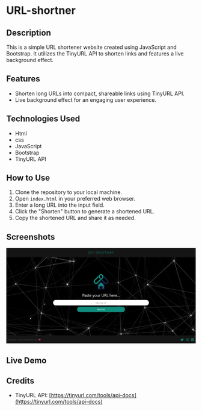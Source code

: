 # URL-shortner

## Description
This is a simple URL shortener website created using JavaScript and Bootstrap. It utilizes the TinyURL API to shorten links and features a live background effect.

## Features
- Shorten long URLs into compact, shareable links using TinyURL API.
- Live background effect for an engaging user experience.

## Technologies Used
- Html
- css
- JavaScript
- Bootstrap
- TinyURL API

## How to Use
1. Clone the repository to your local machine.
2. Open `index.html` in your preferred web browser.
3. Enter a long URL into the input field.
4. Click the "Shorten" button to generate a shortened URL.
5. Copy the shortened URL and share it as needed.

## Screenshots
 <img src ="screencapture.png">

## Live Demo


## Credits
- TinyURL API: [https://tinyurl.com/tools/api-docs](https://tinyurl.com/tools/api-docs)

